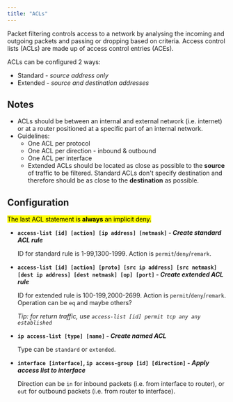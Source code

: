 ```yaml
---
title: "ACLs"
---
```


Packet filtering controls access to a network by analysing the incoming and outgoing packets and passing or dropping based on criteria. Access control lists (ACLs) are made up of access control entries (ACEs).

ACLs can be configured 2 ways:

- Standard - _source address only_
- Extended - _source and destination addresses_

## Notes

- ACLs should be between an internal and external network (i.e. internet) or at a router positioned at a specific part of an internal network.
- Guidelines:
    - One ACL per protocol
    - One ACL per direction - inbound & outbound
    - One ACL per interface
    - Extended ACLs should be located as close as possible to the **source** of traffic to be filtered. Standard ACLs don't specify destination and therefore should be as close to the **destination** as possible.

## Configuration

<mark>The last ACL statement is **always** an implicit deny.</mark>

- **`access-list [id] [action] [ip address] [netmask]` - _Create standard ACL rule_**

    ID for standard rule is 1-99,1300-1999. Action is `permit`/`deny`/`remark`.

- **`access-list [id] [action] [proto] [src ip address] [src netmask] [dest ip address] [dest netmask] [op] [port]` - _Create extended ACL rule_**

    ID for extended rule is 100-199,2000-2699. Action is `permit`/`deny`/`remark`. Operation can be `eq` and maybe others?
    
    _Tip: for return traffic, use `access-list [id] permit tcp any any established`_

- **`ip access-list [type] [name]` - _Create named ACL_**

    Type can be `standard` or `extended`.

* **`interface [interface]`, `ip access-group [id] [direction]` - _Apply access list to interface_**

	Direction can be `in` for inbound packets (i.e. from interface to router), or `out` for outbound packets (i.e. from router to interface).
